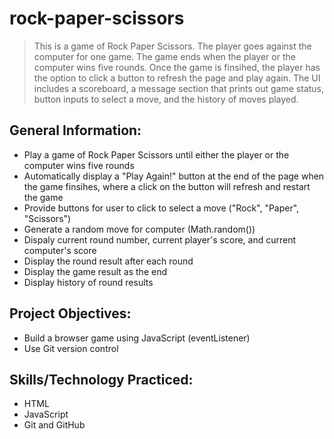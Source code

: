 # rock-paper-scissors
> This is a game of Rock Paper Scissors. The player goes against the computer for one game. The game ends when the player or the computer wins five rounds. Once the game is finsihed, the player has the option to click a button to refresh the page and play again. The UI includes a scoreboard, a message section that prints out game status, button inputs to select a move, and the history of moves played. 
## General Information:
- Play a game of Rock Paper Scissors until either the player or the computer wins five rounds
- Automatically display a "Play Again!" button at the end of the page when the game finsihes, where a click on the button will refresh and restart the game 
- Provide buttons for user to click to select a move ("Rock", "Paper", "Scissors")
- Generate a random move for computer (Math.random())
- Dispaly current round number, current player's score, and current computer's score
- Display the round result after each round 
- Display the game result as the end 
- Display history of round results 
## Project Objectives:
- Build a browser game using JavaScript (eventListener)
- Use Git version control
## Skills/Technology Practiced:
- HTML
- JavaScript
- Git and GitHub